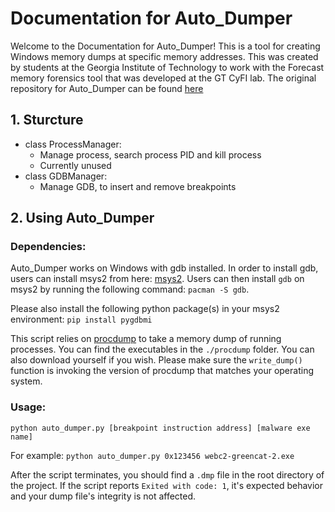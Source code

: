 #### 

# Documentation for Auto_Dumper

Welcome to the Documentation for Auto_Dumper! This is a tool for creating Windows memory dumps at specific memory addresses. This was created by students at the Georgia Institute of Technology to work with the Forecast memory forensics tool that was developed at the GT CyFI lab. The original repository for Auto_Dumper can be found [here](https://github.com/XinyeZhao/Auto_Dumper)

## 1. Sturcture

+ class ProcessManager:
  - Manage process, search process PID and kill process
  - Currently unused
+ class GDBManager:
  - Manage GDB, to insert and remove breakpoints

## 2. Using Auto_Dumper

### Dependencies:
Auto_Dumper works on Windows with gdb installed. In order to install gdb, users can install msys2 from here: [msys2](https://www.msys2.org/). Users can then install `gdb` on msys2 by running the following command: `pacman -S gdb`.

Please also install the following python package(s) in your msys2 environment:
`pip install pygdbmi`

This script relies on [procdump](https://docs.microsoft.com/en-us/sysinternals/downloads/procdump) to take a memory dump of running processes. You can find the executables in the `./procdump` folder. You can also download yourself if you wish. Please make sure the `write_dump()` function is invoking the version of procdump that matches your operating system.

### Usage:
`python auto_dumper.py [breakpoint instruction address] [malware exe name]`

For example: `python auto_dumper.py 0x123456 webc2-greencat-2.exe`

After the script terminates, you should find a `.dmp` file in the root directory of the project. If the script reports `Exited with code: 1`, it's expected behavior and your dump file's integrity is not affected.
